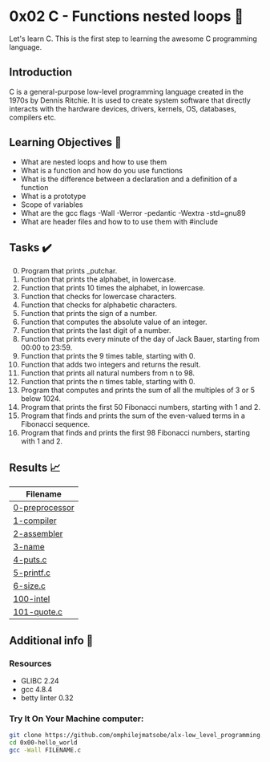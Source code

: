 # 0x02 C - Functions nested loops 📝

Let's learn C. This is the first step to learning the awesome C programming language.


## Introduction

C is a general-purpose low-level programming language created in the 1970s by Dennis Ritchie.
It is used to create system software that directly interacts with the hardware devices, drivers, kernels, OS, databases, compilers etc.

## Learning Objectives :bookmark_tabs:

* What are nested loops and how to use them
* What is a function and how do you use functions
* What is the difference between a declaration and a definition of a function
* What is a prototype
* Scope of variables
* What are the gcc flags -Wall -Werror -pedantic -Wextra -std=gnu89
* What are header files and how to to use them with #include
  
## Tasks :heavy_check_mark:

0. Program that prints _putchar.
1. Function that prints the alphabet, in lowercase.
2. Function that prints 10 times the alphabet, in lowercase.
3. Function that checks for lowercase characters.
4. Function that checks for alphabetic characters.
5. Function that prints the sign of a number.
6. Function that computes the absolute value of an integer.
7. Function that prints the last digit of a number.
8. Function that prints every minute of the day of Jack Bauer, starting from 00:00 to 23:59.
9. Function that prints the 9 times table, starting with 0.
10. Function that adds two integers and returns the result.
11. Function that prints all natural numbers from n to 98.
12. Function that prints the n times table, starting with 0.
13. Program that computes and prints the sum of all the multiples of 3 or 5 below 1024.
14. Program that prints the first 50 Fibonacci numbers, starting with 1 and 2.
15. Program that finds and prints the sum of the even-valued terms in a Fibonacci sequence.
16. Program that finds and prints the first 98 Fibonacci numbers, starting with 1 and 2.

## Results :chart_with_upwards_trend:

| Filename |
| ------ |
| [0-preprocessor](https://github.com/omphilejmatsobe/alx-low_level_programming/blob/master/0x00-hello_world/0-preprocessor)|
| [1-compiler](https://github.com/omphilejmatsobe/alx-low_level_programming/blob/master/0x00-hello_world/1-compiler)|
| [2-assembler](https://github.com/omphilejmatsobe/alx-low_level_programming/blob/master/0x00-hello_world/2-assembler)|
| [3-name](https://github.com/omphilejmatsobe/alx-low_level_programming/blob/master/0x00-hello_world/3-name)|
| [4-puts.c](https://github.com//omphilejmatsobe/alx-low_level_programming/blob/master/0x00-hello_world/4-puts.c)|
| [5-printf.c](https://github.com/omphilejmatsobe/alx-low_level_programming/blob/master/0x00-hello_world/5-printf.c)|
| [6-size.c](https://github.com/omphilejmatsobe/alx-low_level_programming/blob/master/0x00-hello_world/6-size.c)|
| [100-intel](https://github.com/omphilejmatsobe/alx-low_level_programming/blob/master/master/0x00-hello_world/100-intel)|
| [101-quote.c](https://github.com/omphilejmatsobe/alx-low_level_programming/blob/master/0x00-hello_world/101-quote.c)|

## Additional info :construction:
### Resources

- GLIBC 2.24
- gcc 4.8.4
- betty linter 0.32


### Try It On Your Machine computer:	
```bash
git clone https://github.com/omphilejmatsobe/alx-low_level_programming.git
cd 0x00-hello_world
gcc -Wall FILENAME.c
```

